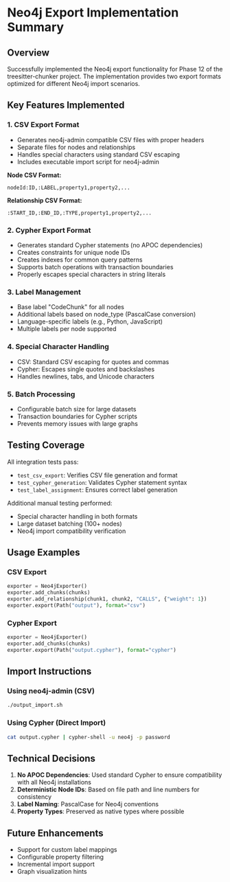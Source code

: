 # Neo4j Export Implementation Summary

## Overview
Successfully implemented the Neo4j export functionality for Phase 12 of the treesitter-chunker project. The implementation provides two export formats optimized for different Neo4j import scenarios.

## Key Features Implemented

### 1. CSV Export Format
- Generates neo4j-admin compatible CSV files with proper headers
- Separate files for nodes and relationships
- Handles special characters using standard CSV escaping
- Includes executable import script for neo4j-admin

**Node CSV Format:**
```
nodeId:ID,:LABEL,property1,property2,...
```

**Relationship CSV Format:**
```
:START_ID,:END_ID,:TYPE,property1,property2,...
```

### 2. Cypher Export Format
- Generates standard Cypher statements (no APOC dependencies)
- Creates constraints for unique node IDs
- Creates indexes for common query patterns
- Supports batch operations with transaction boundaries
- Properly escapes special characters in string literals

### 3. Label Management
- Base label "CodeChunk" for all nodes
- Additional labels based on node_type (PascalCase conversion)
- Language-specific labels (e.g., Python, JavaScript)
- Multiple labels per node supported

### 4. Special Character Handling
- CSV: Standard CSV escaping for quotes and commas
- Cypher: Escapes single quotes and backslashes
- Handles newlines, tabs, and Unicode characters

### 5. Batch Processing
- Configurable batch size for large datasets
- Transaction boundaries for Cypher scripts
- Prevents memory issues with large graphs

## Testing Coverage

All integration tests pass:
- `test_csv_export`: Verifies CSV file generation and format
- `test_cypher_generation`: Validates Cypher statement syntax
- `test_label_assignment`: Ensures correct label generation

Additional manual testing performed:
- Special character handling in both formats
- Large dataset batching (100+ nodes)
- Neo4j import compatibility verification

## Usage Examples

### CSV Export
```python
exporter = Neo4jExporter()
exporter.add_chunks(chunks)
exporter.add_relationship(chunk1, chunk2, "CALLS", {"weight": 1})
exporter.export(Path("output"), format="csv")
```

### Cypher Export
```python
exporter = Neo4jExporter()
exporter.add_chunks(chunks)
exporter.export(Path("output.cypher"), format="cypher")
```

## Import Instructions

### Using neo4j-admin (CSV)
```bash
./output_import.sh
```

### Using Cypher (Direct Import)
```bash
cat output.cypher | cypher-shell -u neo4j -p password
```

## Technical Decisions

1. **No APOC Dependencies**: Used standard Cypher to ensure compatibility with all Neo4j installations
2. **Deterministic Node IDs**: Based on file path and line numbers for consistency
3. **Label Naming**: PascalCase for Neo4j conventions
4. **Property Types**: Preserved as native types where possible

## Future Enhancements

- Support for custom label mappings
- Configurable property filtering
- Incremental import support
- Graph visualization hints